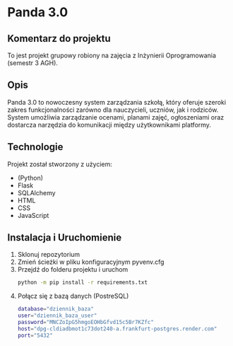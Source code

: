 # Panda 3.0
## Komentarz do projektu
To jest projekt grupowy robiony na zajęcia z Inżynierii Oprogramowania (semestr 3 AGH).
## Opis
Panda 3.0 to nowoczesny system zarządzania szkołą, który oferuje szeroki zakres funkcjonalności zarówno dla nauczycieli, 
uczniów, jak i rodziców. System umożliwia zarządzanie ocenami, planami zajęć, ogłoszeniami oraz dostarcza narzędzia
do komunikacji między użytkownikami platformy.

## Technologie
Projekt został stworzony z użyciem:
 - (Python)
 - Flask 
 - SQLAlchemy
 - HTML 
 - CSS 
 - JavaScript

## Instalacja i Uruchomienie
1. Sklonuj repozytorium
2. Zmień ścieżki w pliku konfiguracyjnym pyvenv.cfg
3. Przejdź do folderu projektu i uruchom
    ```bash pip 
    python -m pip install -r requirements.txt
4. Połącz się z bazą danych (PostreSQL)
   ```bash pip 
   database="dziennik_baza"
   user="dziennik_baza_user"
   password="MNCZoIpG5hmgoEOHbGfvd15c5Br7KZfc"
   host="dpg-cldiadbmot1c73dot240-a.frankfurt-postgres.render.com"
   port="5432"
